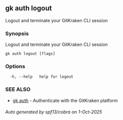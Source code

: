 ## gk auth logout

Logout and terminate your GitKraken CLI session

### Synopsis

Logout and terminate your GitKraken CLI session

```
gk auth logout [flags]
```

### Options

```
  -h, --help   help for logout
```

### SEE ALSO

* [gk auth](gk_auth.md)	 - Authenticate with the GitKraken platform

###### Auto generated by spf13/cobra on 1-Oct-2025
